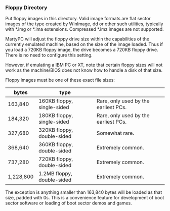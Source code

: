 ### Floppy Directory

Put floppy images in this directory. Valid image formats are flat sector images
of the type created by WinImage, dd or other such utilities, typically with \*.img
or \*.ima extensions. Compressed \*.imz images are not supported.

MartyPC will adjust the floppy drive size within the capabilities of the currently
emulated machine, based on the size of the image loaded. Thus if you load a 720KB 
floppy image, the drive becomes a 720KB floppy drive. There is no need to configure
this setting.

However, if emulating a IBM PC or XT, note that certain floppy sizes will not work
as the machine/BIOS does not know how to handle a disk of that size.

Floppy images must be one of these exact file sizes:

   |bytes|type| |
   |----|----|-------|
   |163,840   | 160KB floppy, single-sided | Rare, only used by the earliest PCs.|
   |184,320   | 180KB floppy, single-sided | Rare, only used by the earliest PCs.|
   |327,680   | 320KB floppy, double-sided | Somewhat rare. |
   |368,640   | 360KB floppy, double-sided | Extremely common. |
   |737,280   | 720KB floppy, double-sided | Extremely common. |
   |1,228,800 | 1.2MB floppy, double-sided | Extremely common. |
   
   The exception is anything smaller than 163,840 bytes will be loaded as that size,
   padded with 0s.
   This is a convenience feature for development of boot sector software or loading
   of boot sector demos and games.

